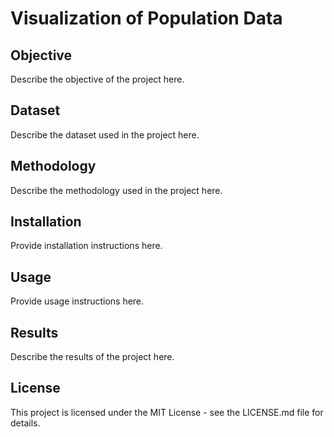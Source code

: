 # Visualization of Population Data

## Objective
Describe the objective of the project here.

## Dataset
Describe the dataset used in the project here.

## Methodology
Describe the methodology used in the project here.

## Installation
Provide installation instructions here.

## Usage
Provide usage instructions here.

## Results
Describe the results of the project here.

## License
This project is licensed under the MIT License - see the LICENSE.md file for details.
